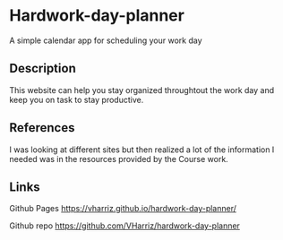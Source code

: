 # Hardwork-day-planner
A simple calendar app for scheduling your work day

## Description
This website can help you stay organized throughtout the work day and keep you on task to stay productive. 

## References
I was looking at different sites but then realized a lot of the information I needed was in the resources provided by the Course work.

## Links 
Github Pages   https://vharriz.github.io/hardwork-day-planner/

Github repo    https://github.com/VHarriz/hardwork-day-planner
